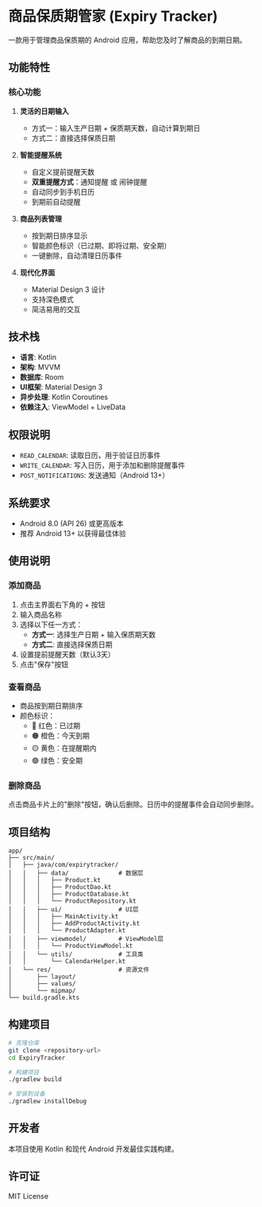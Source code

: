 # 商品保质期管家 (Expiry Tracker)

一款用于管理商品保质期的 Android 应用，帮助您及时了解商品的到期日期。

## 功能特性

### 核心功能

1. **灵活的日期输入**
   - 方式一：输入生产日期 + 保质期天数，自动计算到期日
   - 方式二：直接选择保质日期

2. **智能提醒系统**
   - 自定义提前提醒天数
   - **双重提醒方式**：通知提醒 或 闹钟提醒
   - 自动同步到手机日历
   - 到期前自动提醒

3. **商品列表管理**
   - 按到期日排序显示
   - 智能颜色标识（已过期、即将过期、安全期）
   - 一键删除，自动清理日历事件

4. **现代化界面**
   - Material Design 3 设计
   - 支持深色模式
   - 简洁易用的交互

## 技术栈

- **语言**: Kotlin
- **架构**: MVVM
- **数据库**: Room
- **UI框架**: Material Design 3
- **异步处理**: Kotlin Coroutines
- **依赖注入**: ViewModel + LiveData

## 权限说明

- `READ_CALENDAR`: 读取日历，用于验证日历事件
- `WRITE_CALENDAR`: 写入日历，用于添加和删除提醒事件
- `POST_NOTIFICATIONS`: 发送通知（Android 13+）

## 系统要求

- Android 8.0 (API 26) 或更高版本
- 推荐 Android 13+ 以获得最佳体验

## 使用说明

### 添加商品

1. 点击主界面右下角的 + 按钮
2. 输入商品名称
3. 选择以下任一方式：
   - **方式一**: 选择生产日期 + 输入保质期天数
   - **方式二**: 直接选择保质日期
4. 设置提前提醒天数（默认3天）
5. 点击"保存"按钮

### 查看商品

- 商品按到期日期排序
- 颜色标识：
  - 🔴 红色：已过期
  - 🟠 橙色：今天到期
  - 🟡 黄色：在提醒期内
  - 🟢 绿色：安全期

### 删除商品

点击商品卡片上的"删除"按钮，确认后删除。日历中的提醒事件会自动同步删除。

## 项目结构

```
app/
├── src/main/
│   ├── java/com/expirytracker/
│   │   ├── data/              # 数据层
│   │   │   ├── Product.kt
│   │   │   ├── ProductDao.kt
│   │   │   ├── ProductDatabase.kt
│   │   │   └── ProductRepository.kt
│   │   ├── ui/                # UI层
│   │   │   ├── MainActivity.kt
│   │   │   ├── AddProductActivity.kt
│   │   │   └── ProductAdapter.kt
│   │   ├── viewmodel/         # ViewModel层
│   │   │   └── ProductViewModel.kt
│   │   └── utils/             # 工具类
│   │       └── CalendarHelper.kt
│   └── res/                   # 资源文件
│       ├── layout/
│       ├── values/
│       └── mipmap/
└── build.gradle.kts
```

## 构建项目

```bash
# 克隆仓库
git clone <repository-url>
cd ExpiryTracker

# 构建项目
./gradlew build

# 安装到设备
./gradlew installDebug
```

## 开发者

本项目使用 Kotlin 和现代 Android 开发最佳实践构建。

## 许可证

MIT License
